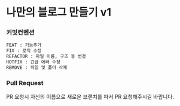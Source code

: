 # 나만의 블로그 만들기 v1

### 커밋컨벤션

```bash
FEAT : 기능추가
FIX : 로직 수정
REFACTOR : 파일 이름, 구조 등 변경
HOTFIX : 긴급 에러 수정
REMOVE : 파일 및 폴더 삭제
```

### Pull Request

PR 요청시 자신의 이름으로 새로운 브랜치를 파서 PR 요청해주시길 바랍니다.
